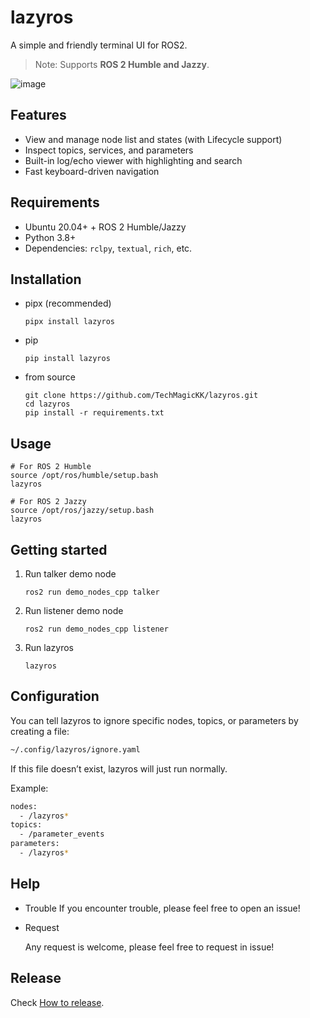 # lazyros

A simple and friendly terminal UI for ROS2.
> Note: Supports **ROS 2 Humble and Jazzy**.

![image](./asset/demo.gif)


## Features
- View and manage node list and states (with Lifecycle support)
- Inspect topics, services, and parameters
- Built-in log/echo viewer with highlighting and search
- Fast keyboard-driven navigation

## Requirements
- Ubuntu 20.04+ + ROS 2 Humble/Jazzy
- Python 3.8+
- Dependencies: `rclpy`, `textual`, `rich`, etc.


## Installation

- pipx (recommended)
  ```shell
  pipx install lazyros
  ```

- pip
  ````shell
  pip install lazyros
  ````
  
- from source
  
  ```shell
  git clone https://github.com/TechMagicKK/lazyros.git
  cd lazyros
  pip install -r requirements.txt
  ```

## Usage

```shell
# For ROS 2 Humble
source /opt/ros/humble/setup.bash
lazyros

# For ROS 2 Jazzy
source /opt/ros/jazzy/setup.bash
lazyros
```

## Getting started

1. Run talker demo node
   ```shell
   ros2 run demo_nodes_cpp talker
   ```

2. Run listener demo node
   ```
   ros2 run demo_nodes_cpp listener
   ```

3. Run lazyros
   ```shell
   lazyros
   ```

## Configuration

You can tell lazyros to ignore specific nodes, topics, or parameters by creating a file:
```sh
~/.config/lazyros/ignore.yaml
```
If this file doesn’t exist, lazyros will just run normally.

Example:
```bash
nodes:
  - /lazyros*
topics:
  - /parameter_events
parameters:
  - /lazyros*
```


## Help

- Trouble
  If you encounter trouble, please feel free to open an issue!

- Request

  Any request is welcome, please feel free to request in issue!



## Release

Check [How to release](./docs/release.md).
